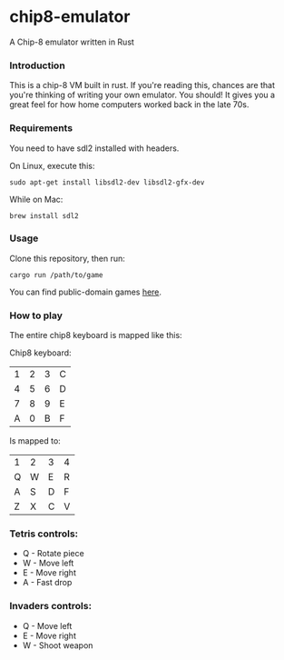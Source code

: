 # chip8-emulator
A Chip-8 emulator written in Rust

### Introduction

This is a chip-8 VM built in rust. If you're reading this, chances are that you're thinking of writing your own emulator. You should! It gives you a great feel for how home computers worked back in the late 70s. 

### Requirements

You need to have sdl2 installed with headers. 

On Linux, execute this:

```
sudo apt-get install libsdl2-dev libsdl2-gfx-dev
```

While on Mac:

```
brew install sdl2
```

### Usage

Clone this repository, then run:

```
cargo run /path/to/game
```

You can find public-domain games [here](https://www.zophar.net/pdroms/chip8/chip-8-games-pack.html).

### How to play

The entire chip8 keyboard is mapped like this:

Chip8 keyboard:

|      |      |      |      |
| ---- | ---- | ---- | ---- |
| 1    | 2    | 3    | C    |
| 4    | 5    | 6    | D    |
| 7    | 8    | 9    | E    |
| A    | 0    | B    | F    |

Is mapped to:

|      |      |      |      |
| ---- | ---- | ---- | ---- |
| 1    | 2    | 3    | 4    |
| Q    | W    | E    | R    |
| A    | S    | D    | F    |
| Z    | X    | C    | V    |

### Tetris controls:

- Q - Rotate piece
- W - Move left
- E - Move right
- A - Fast drop

### Invaders controls:

- Q - Move left
- E - Move right
- W - Shoot weapon
